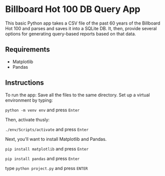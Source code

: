 # Billboard Hot 100 DB Query App

This basic Python app takes a CSV file of the past 60 years of
the Billboard Hot 100 and parses and saves it into a SQLite DB.
It, then, provide several options for generating query-based reports
based on that data.

## Requirements
* Matplotlib
* Pandas


## Instructions
To run the app:
Save all the files to the same directory.
Set up a virtual environment by typing:

`python -m venv env` and press `Enter`

Then, activate thusly:

`./env/Scripts/activate` and press `Enter`

Next, you'll want to install Matplotlib and Pandas.

`pip install matplotlib` and press `Enter`

`pip install pandas` and press `Enter`

type `python project.py` and press `ENTER`